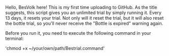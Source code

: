 Hello, BesVolk here! This is my first time uploading to GitHub. As the title suggests, this script gives you an unlimited trial by simply running it. Every 13 days, it resets your trial. Not only will it reset the trial, but it will also reset the bottle trial, so you'll never receive the "Bottle is expired" warning again.

Before you run it, you need to execute the following command in your terminal:

'chmod +x ~/your/own/path/Bestrial.command'
